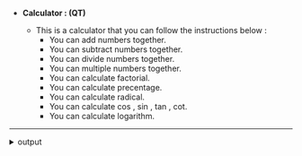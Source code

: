 - **Calculator : (QT)** 

  - This is a calculator that you can follow the instructions below :
    - You can add numbers together.
    - You can subtract numbers together.
    - You can divide numbers together.
    - You can multiple numbers together.
    - You can calculate factorial.
    - You can calculate precentage.
    - You can calculate radical.
    - You can calculate cos , sin , tan , cot.
    - You can calculate logarithm.

   
---
 
  <details>
      <summary>output</summary>
      <br>
      <img src="https://github.com/hedieh-hj/os-lab/blob/master/14/design.png?raw=true" width="350" title="summery of output">

  </details>


